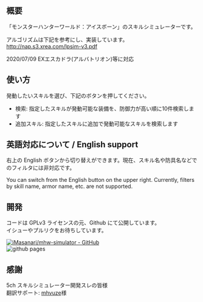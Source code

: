 ## 概要

「モンスターハンターワールド：アイスボーン」のスキルシミュレーターです。  

アルゴリズムは下記を参考にし、実装しています。  
http://nap.s3.xrea.com/lpsim-v3.pdf


2020/07/09 EXエスカドラ(アルバトリオン)等に対応


## 使い方

発動したいスキルを選び、下記のボタンを押してください。

- 検索: 指定したスキルが発動可能な装備を、防御力が高い順に10件検索します
- 追加スキル: 指定したスキルに追加で発動可能なスキルを検索します


## 英語対応について / English support

右上の English ボタンから切り替えができます。現在、スキル名や防具名などでのフィルタには非対応です。

You can switch from the English button on the upper right. Currently, filters by skill name, armor name, etc. are not supported.

## 開発

コードは GPLv3 ライセンスの元、Github にて公開しています。  
イシューやプルリクをお待ちしています。

[![iMasanari/mhw-simulator - GitHub](https://gh-card.dev/repos/iMasanari/mhw-simulator.svg)](https://github.com/iMasanari/mhw-simulator)  
![github pages](https://github.com/iMasanari/mhw-simulator/workflows/github%20pages/badge.svg)


## 感謝

5ch スキルシミュレーター開発スレの皆様  
翻訳サポート: [mhvuze](https://github.com/mhvuze)様  

